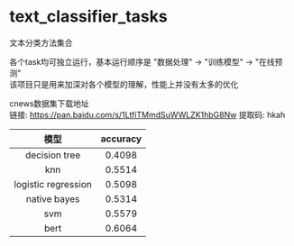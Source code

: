 # text_classifier_tasks
文本分类方法集合

各个task均可独立运行，基本运行顺序是 "数据处理" -> "训练模型" -> "在线预测"<br>
该项目只是用来加深对各个模型的理解，性能上并没有太多的优化

cnews数据集下载地址  
链接: https://pan.baidu.com/s/1LtfiTMmdSuWWLZK1hbG8Nw 提取码: hkah  

|模型|accuracy|
| :---: | :---: |
|decision tree|0.4098|
|knn|0.5514|
|logistic regression|0.5098|
|native bayes|0.5314|
|svm|0.5579|
|bert|0.6064|